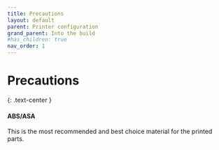 ```yaml
---
title: Precautions
layout: default
parent: Printer configuration
grand_parent: Into the build
#has_children: true
nav_order: 1
---
```


# Precautions
{: .text-center }
#### ABS/ASA
This is the most recommended and best choice material for the printed parts.
